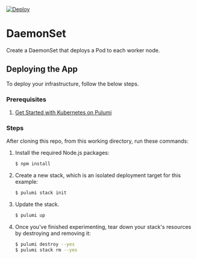 [![Deploy](https://get.pulumi.com/new/button.svg)](https://app.pulumi.com/new?template=https://github.com/pulumi/kubernetes-guides/blob/master/apps/daemonset/README.md)

# DaemonSet

Create a DaemonSet that deploys a Pod to each worker node.

## Deploying the App

To deploy your infrastructure, follow the below steps.

### Prerequisites

1. [Get Started with Kubernetes on Pulumi](https://www.pulumi.com/docs/get-started/kubernetes/)

### Steps

After cloning this repo, from this working directory, run these commands:

1. Install the required Node.js packages:

    ```bash
    $ npm install
    ```

2. Create a new stack, which is an isolated deployment target for this example:

    ```bash
    $ pulumi stack init
    ```

3. Update the stack.

    ```bash
    $ pulumi up
    ```
   
4. Once you've finished experimenting, tear down your stack's resources by destroying and removing it:

    ```bash
    $ pulumi destroy --yes
    $ pulumi stack rm --yes
    ```
